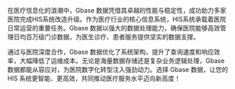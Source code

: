 在医疗信息化的浪潮中，Gbase 数据凭借其卓越的性能与稳定性，成功助力多家医院完成HIS系统改造升级。作为医疗行业的核心信息系统，HIS系统承载着医院日常运营的重要任务。Gbase 数据以强大的数据处理能力，确保医院能够高效管理日均百万级门诊数据，为医生诊疗、患者服务提供坚实的数据支撑。

通过与医院深度合作，Gbase 数据优化了系统架构，提升了查询速度和响应效率，大幅降低了运维成本。无论是海量数据存储还是复杂业务逻辑处理，Gbase 数据都能从容应对，为医院数字化转型注入强劲动力。选择 Gbase 数据，让您的 HIS 系统更智能、更高效，共同推动医疗服务水平迈向新高度！